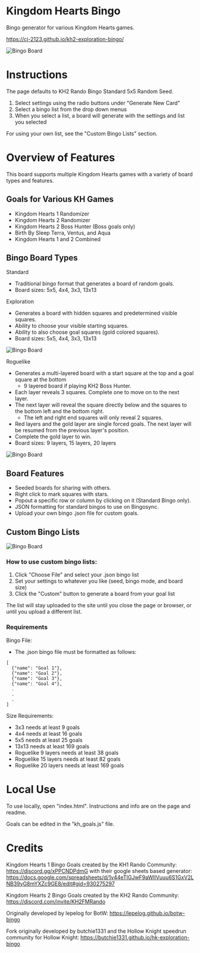 # Kingdom Hearts Bingo

Bingo generator for various Kingdom Hearts games.

https://cj-2123.github.io/kh2-exploration-bingo/

![Bingo Board](/img/bingo.jpg "Bingo")

# Instructions

The page defaults to KH2 Rando Bingo Standard 5x5 Random Seed.

1. Select settings using the radio buttons under "Generate New Card"
2. Select a bingo list from the drop down menus
3. When you select a list, a board will generate with the settings and list you selected

For using your own list, see the "Custom Bingo Lists" section.

# Overview of Features

This board supports multiple Kingdom Hearts games with a variety of board types and features.

## Goals for Various KH Games

- Kingdom Hearts 1 Randomizer
- Kingdom Hearts 2 Randomizer
- Kingdom Hearts 2 Boss Hunter (Boss goals only)
- Birth By Sleep Terra, Ventus, and Aqua
- Kingdom Hearts 1 and 2 Combined

## Bingo Board Types

Standard

- Traditional bingo format that generates a board of random goals.
- Board sizes: 5x5, 4x4, 3x3, 13x13

Exploration

- Generates a board with hidden squares and predetermined visible squares.
- Ability to choose your visible starting squares.
- Ability to also choose goal squares (gold colored squares).
- Board sizes: 5x5, 4x4, 3x3, 13x13

![Bingo Board](/img/exploration.jpg "Exploration Bingo")

Roguelike

- Generates a multi-layered board with a start square at the top and a goal square at the bottom
  - 9 layered board if playing KH2 Boss Hunter.
- Each layer reveals 3 squares. Complete one to move on to the next layer.
- The next layer will reveal the square directly below and the squares to the bottom left and the bottom right.
  - The left and right end squares will only reveal 2 squares.
- Red layers and the gold layer are single forced goals. The next layer will be resumed from the previous layer's position.
- Complete the gold layer to win.
- Board sizes: 9 layers, 15 layers, 20 layers

![Bingo Board](/img/roguelike.jpg "Roguelike Bingo")

## Board Features

- Seeded boards for sharing with others.
- Right click to mark squares with stars.
- Popout a specific row or column by clicking on it (Standard Bingo only).
- JSON formatting for standard bingos to use on Bingosync.
- Upload your own bingo .json file for custom goals.

## Custom Bingo Lists

![Bingo Board](/img/custom.jpg "Custom Bingo Lists")

### How to use custom bingo lists:

1. Click "Choose File" and select your .json bingo list
2. Set your settings to whatever you like (seed, bingo mode, and board size)
3. Click the "Custom" button to generate a board from your goal list

The list will stay uploaded to the site until you close the page or browser, or until you upload a different list.

### Requirements

Bingo File:

- The .json bingo file must be formatted as follows:

```
[
  {"name": "Goal 1"},
  {"name": "Goal 2"},
  {"name": "Goal 3"},
  {"name": "Goal 4"},
  .
  .
  .
]
```

Size Requirements:

- 3x3 needs at least 9 goals
- 4x4 needs at least 16 goals
- 5x5 needs at least 25 goals
- 13x13 needs at least 169 goals
- Roguelike 9 layers needs at least 38 goals
- Roguelike 15 layers needs at least 82 goals
- Roguelike 20 layers needs at least 169 goals

# Local Use

To use locally, open "index.html".
Instructions and info are on the page and readme.

Goals can be edited in the "kh_goals.js" file.

# Credits

Kingdom Hearts 1 Bingo Goals created by the KH1 Rando Community: https://discord.gg/xPPCNDPdmG with their google sheets based generator: https://docs.google.com/spreadsheets/d/1v44eTIGJwF9aWlIVuuu6S1GxV2LNB39yG8mYXZc9GE8/edit#gid=930275297

Kingdom Hearts 2 Bingo Goals created by the KH2 Rando Community: https://discord.com/invite/KH2FMRando

Originally developed by lepelog for BotW: https://lepelog.github.io/botw-bingo

Fork originally developed by butchie1331 and the Hollow Knight speedrun community for Hollow Knight: https://butchie1331.github.io/hk-exploration-bingo
